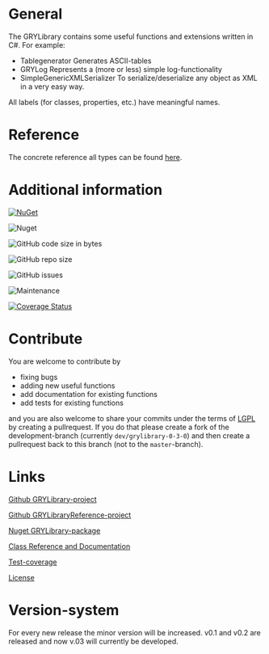 # General

The GRYLibrary contains some useful functions and extensions written in C#. For example:
- Tablegenerator Generates ASCII-tables
- GRYLog Represents a (more or less) simple log-functionality
- SimpleGenericXMLSerializer To serialize/deserialize any object as XML in a very easy way.

All labels (for classes, properties, etc.) have meaningful names.

# Reference

The concrete reference all types can be found [here](https://aniondev.github.io/gryLibraryReference/Reference/api/GRYLibrary.html).

# Additional information

[![NuGet](https://img.shields.io/nuget/v/GRYLibrary.svg?color=green)](https://www.nuget.org/packages/GRYLibrary/)

![Nuget](https://img.shields.io/nuget/dt/GRYLibrary.svg)

![GitHub code size in bytes](https://img.shields.io/github/languages/code-size/anionDev/gryLibrary.svg)

![GitHub repo size](https://img.shields.io/github/repo-size/anionDev/gryLibrary.svg)

![GitHub issues](https://img.shields.io/github/issues-raw/anionDev/gryLibrary.svg)

![Maintenance](https://img.shields.io/maintenance/yes/2020.svg)

[![Coverage Status](https://coveralls.io/repos/github/anionDev/gryLibrary/badge.svg?branch=dev%2Fgrylibrary-0-3-0)](https://coveralls.io/github/anionDev/gryLibrary?branch=dev%2Fgrylibrary-0-3-0)

# Contribute

You are welcome to contribute by

* fixing bugs
* adding new useful functions
* add documentation for existing functions
* add tests for existing functions

and you are also welcome to share your commits under the terms of [LGPL](https://raw.githubusercontent.com/anionDev/gryLibrary/master/ConcreteLicenseTexts/GNU%20Lesser%20General%20Public%20License%20version%203.txt) by creating a pullrequest. If you do that please create a fork of the development-branch (currently `dev/grylibrary-0-3-0`) and then create a pullrequest back to this branch (not to the `master`-branch).

# Links

[Github GRYLibrary-project](https://github.com/anionDev/gryLibrary)

[Github GRYLibraryReference-project](https://github.com/anionDev/gryLibraryReference)

[Nuget GRYLibrary-package](https://www.nuget.org/packages/GRYLibrary)

[Class Reference and Documentation](https://aniondev.github.io/gryLibraryReference/Site/api/GRYLibrary.html)

[Test-coverage](https://aniondev.github.io/gryLibraryReference/TestReports/index.htm)

[License](https://raw.githubusercontent.com/anionDev/gryLibrary/master/License.txt)

# Version-system

For every new release the minor version will be increased. v0.1 and v0.2 are released and now v.03 will currently be developed.
